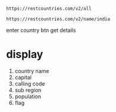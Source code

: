```https://restcountries.com/v2/all```

```https://restcountries.com/v2/name/india```

enter country
btn get details

# display
1. country name
2. capital
3. calling code
4. sub region
5. population
6. flag
